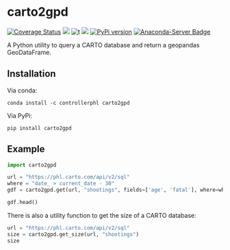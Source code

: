 # carto2gpd


[![Coverage Status](https://coveralls.io/repos/github/PhiladelphiaController/carto2gpd/badge.svg?branch=master)](https://coveralls.io/github/PhiladelphiaController/carto2gpd?branch=master)
[![](https://img.shields.io/badge/python-3.6+-blue.svg)](https://www.python.org/download/releases/3.6.0/)
![t](https://img.shields.io/badge/status-stable-green.svg)
[![](https://img.shields.io/github/license/PhiladelphiaController/carto2gpd.svg)](https://github.com/PhiladelphiaController/carto2gpd/blob/master/LICENSE)
[![PyPi version](https://img.shields.io/pypi/v/carto2gpd.svg)](https://pypi.python.org/pypi/carto2gpd/)
[![Anaconda-Server Badge](https://anaconda.org/controllerphl/carto2gpd/badges/version.svg)](https://anaconda.org/controllerphl/carto2gpd)

A Python utility to query a CARTO database and return a geopandas GeoDataFrame.

## Installation

Via conda:

```
conda install -c controllerphl carto2gpd
```

Via PyPi:

```
pip install carto2gpd
```

## Example

```python
import carto2gpd

url = "https://phl.carto.com/api/v2/sql"
where = "date_ > current_date - 30"
gdf = carto2gpd.get(url, "shootings", fields=['age', 'fatal'], where=where, limit=5)

gdf.head()
```

There is also a utility function to get the size of a CARTO database:

```python
url = "https://phl.carto.com/api/v2/sql"
size = carto2gpd.get_size(url, "shootings")
size
```

